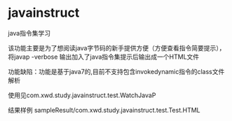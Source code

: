 # javainstruct
java指令集学习 

该功能主要是为了想阅读java字节码的新手提供方便（方便查看指令简要提示），将javap -verbose 输出加入了java指令集提示后输出成一个HTML文件 

功能缺陷：功能是基于java7的,目前不支持包含invokedynamic指令的class文件解析

使用见com.xwd.study.javainstruct.test.WatchJavaP

结果样例 sampleResult/com.xwd.study.javainstruct.test.Test.HTML


